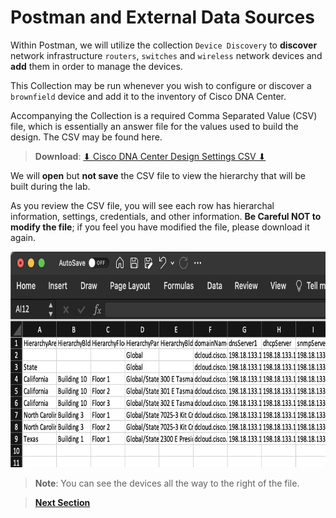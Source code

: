 # Postman and External Data Sources

Within Postman, we will utilize the collection `Device Discovery` to **discover** network infrastructure `routers`, `switches` and `wireless` network devices and **add** them in order to manage the devices. 

This Collection may be run whenever you wish to configure or discover a `brownfield` device and add it to the inventory of Cisco DNA Center. 

Accompanying the Collection is a required Comma Separated Value (CSV) file, which is essentially an answer file for the values used to build the design. The CSV may be found here.

> **Download**: <a href="https://minhaskamal.github.io/DownGit/#/home?url=https://github.com/kebaldwi/DNAC-TEMPLATES/tree/master/LABS/LAB-I-Rest-API-Orchestration/csv/DNAC-Design-Settings.csv" target="_blank">⬇︎ Cisco DNA Center Design Settings CSV ⬇︎ </a>

We will **open** but **not save** the CSV file to view the hierarchy that will be built during the lab. 

As you review the CSV file, you will see each row has hierarchal information, settings, credentials, and other information. **Be Careful NOT to modify the file**; if you feel you have modified the file, please download it again.

<p align="center"><img src="./images/csv.png" width="800" height="345"></p>

> **Note**: You can see the devices all the way to the right of the file.

> [**Next Section**](03-deploy.md)
